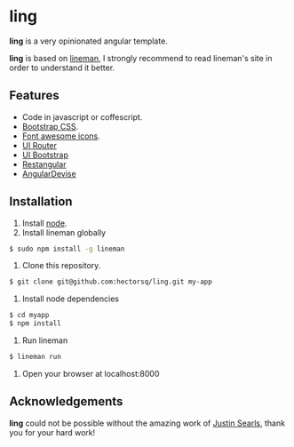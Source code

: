 # ling

**ling** is a very opinionated angular template.

**ling** is based on [lineman](https://github.com/linemanjs/lineman/),
I strongly recommend to read lineman's site in order to understand it better.

## Features

* Code in javascript or coffescript.
* [Bootstrap CSS](http://getbootstrap.com/).
* [Font awesome icons](http://fortawesome.github.io/Font-Awesome/).
* [UI Router](https://github.com/angular-ui/ui-router)
* [UI Bootstrap](http://angular-ui.github.io/bootstrap/)
* [Restangular](https://github.com/mgonto/restangular)
* [AngularDevise](https://github.com/cloudspace/angular_devise)

## Installation

1. Install [node](http://nodejs.org/).
1. Install lineman globally
```bash
$ sudo npm install -g lineman
```
1. Clone this repository.
```bash
$ git clone git@github.com:hectorsq/ling.git my-app
```
1. Install node dependencies
```bash
$ cd myapp
$ npm install
```
1. Run lineman
```bash
$ lineman run
```
1. Open your browser at localhost:8000

## Acknowledgements

**ling** could not be possible without the amazing work of
[Justin Searls](https://github.com/searls), thank you for your hard work!
